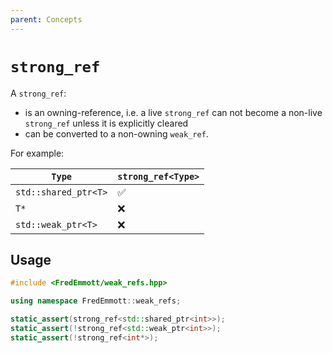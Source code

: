 ```yaml
---
parent: Concepts
---
```


# `strong_ref`

A `strong_ref`:

- is an owning-reference, i.e. a live `strong_ref` can not become a non-live `strong_ref` unless it is explicitly cleared
- can be converted to a non-owning `weak_ref`.

For example:

| `Type`               | `strong_ref<Type>` |
|----------------------|--------------------|
| `std::shared_ptr<T>` | ✅                  |
| `T*`                 | ❌                  |
| `std::weak_ptr<T>`   | ❌                  |


## Usage

```c++
#include <FredEmmott/weak_refs.hpp>

using namespace FredEmmott::weak_refs;

static_assert(strong_ref<std::shared_ptr<int>>);
static_assert(!strong_ref<std::weak_ptr<int>>);
static_assert(!strong_ref<int*>);
```